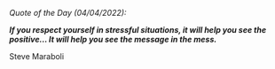 *Quote of the Day (04/04/2022):*

_**If you respect yourself in stressful situations, it will help you see the positive… It will help you see the message in the mess.**_

Steve Maraboli